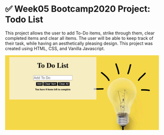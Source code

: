 # ✅ Week05 Bootcamp2020 Project: Todo List

This project allows the user to add To-Do items, strike through them, clear completed items and clear all items. The user will be able to keep track of their task, while having an aesthetically pleasing design. This project was created using HTML, CSS, and Vanilla Javascript. 


![To-Do Screenshot](/To-Do.png)
